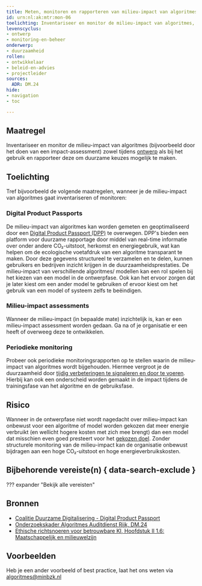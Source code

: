```yaml
---
title: Meten, monitoren en rapporteren van milieu-impact van algoritmes
id: urn:nl:ak:mtr:mon-06
toelichting: Inventariseer en monitor de milieu-impact van algoritmes, zowel tijdens de ontwikkeling als het gebruik, en rapporteer deze om duurzame keuzes mogelijk te maken.
levenscyclus:
- ontwerp
- monitoring-en-beheer
onderwerp:
- duurzaamheid
rollen:
- ontwikkelaar
- beleid-en-advies
- projectleider
sources:
  ADR: DM.24
hide:
- navigation
- toc

---
```


<!-- Let op! onderstaande regel met 'tags' niet weghalen! Deze maakt automatisch de knopjes op basis van de metadata  -->
<!-- tags -->

## Maatregel
Inventariseer en monitor de milieu-impact van algoritmes (bijvoorbeeld door het doen van een impact-assessment) zowel tijdens [ontwerp](../../levenscyclus/ontwerp.md) als bij het gebruik en rapporteer deze om duurzame keuzes mogelijk te maken.

## Toelichting

Tref bijvoorbeeld de volgende maatregelen, wanneer je de milieu-impact van algoritmes gaat inventariseren of monitoren:

### Digital Product Passports
De milieu-impact van algoritmes kan worden gemeten en geoptimaliseerd door een [Digital Product Passport (DPP)](https://coalitieduurzamedigitalisering.nl/nieuws/digital-product-passport-samen-aan-de-slag/) te overwegen.
DPP's bieden een platform voor duurzame rapportage door middel van real-time informatie over onder andere CO₂-uitstoot, herkomst en energiegebruik, wat kan helpen om de ecologische voetafdruk van een algoritme transparant te maken.
Door deze gegevens structureel te verzamelen en te delen, kunnen gebruikers en bedrijven inzicht krijgen in de duurzaamheidsprestaties.
De milieu-impact van verschillende algoritmes/ modellen kan een rol spelen bij het kiezen van een model in de ontwerpfase. Ook kan het ervoor zorgen dat je later kiest om een ander model te gebruiken of ervoor kiest om het gebruik van een model of systeem zelfs te beëindigen.

### Milieu-impact assessments
Wanneer de milieu-impact (in bepaalde mate) inzichtelijk is, kan er een milieu-impact assessment worden gedaan. Ga na of je organisatie er een heeft of overweeg deze te ontwikkelen.

### Periodieke monitoring
Probeer ook periodieke monitoringsrapporten op te stellen waarin de milieu-impact van algoritmes wordt bijgehouden.
Hiermee vergroot je de duurzaamheid door [tijdig verbeteringen te signaleren en door te voeren](../../levenscyclus/monitoring-en-beheer.md). Hierbij kan ook een onderscheid worden gemaakt in de impact tijdens de trainingsfase van het algoritme en de gebruiksfase. 

## Risico
Wanneer in de ontwerpfase niet wordt nagedacht over milieu-impact kan onbewust voor een algoritme of model worden gekozen dat meer energie verbruikt (en wellicht hogere kosten met zich mee brengt) dan een model dat misschien even goed presteert voor het [gekozen doel](1-pba-02-formuleren-doelstelling.md).
Zonder structurele monitoring van de milieu-impact kan de organisatie onbewust bijdragen aan een hoge CO₂-uitstoot en hoge energieverbruikskosten.

## Bijbehorende vereiste(n) { data-search-exclude }
??? expander "Bekijk alle vereisten"
    <!-- list_vereisten_on_maatregelen_page -->

## Bronnen
- [Coalitie Duurzame Digitalisering - Digital Product Passport](https://coalitieduurzamedigitalisering.nl/nieuws/digital-product-passport-samen-aan-de-slag/)
- [Onderzoekskader Algoritmes Auditdienst Rijk, DM.24](https://minbzk.github.io/Algoritmekader/voldoen-aan-wetten-en-regels/hulpmiddelen/onderzoekskader-adr/)
- [Ethische richtsnoeren voor betrouwbare KI, Hoofdstuk II 1.6: Maatschappelijk en milieuwelzijn](https://digital-strategy.ec.europa.eu/nl/library/ethics-guidelines-trustworthy-ai)

## Voorbeelden
Heb je een ander voorbeeld of best practice, laat het ons weten via [algoritmes@minbzk.nl](mailto:algoritmes@minbzk.nl)
